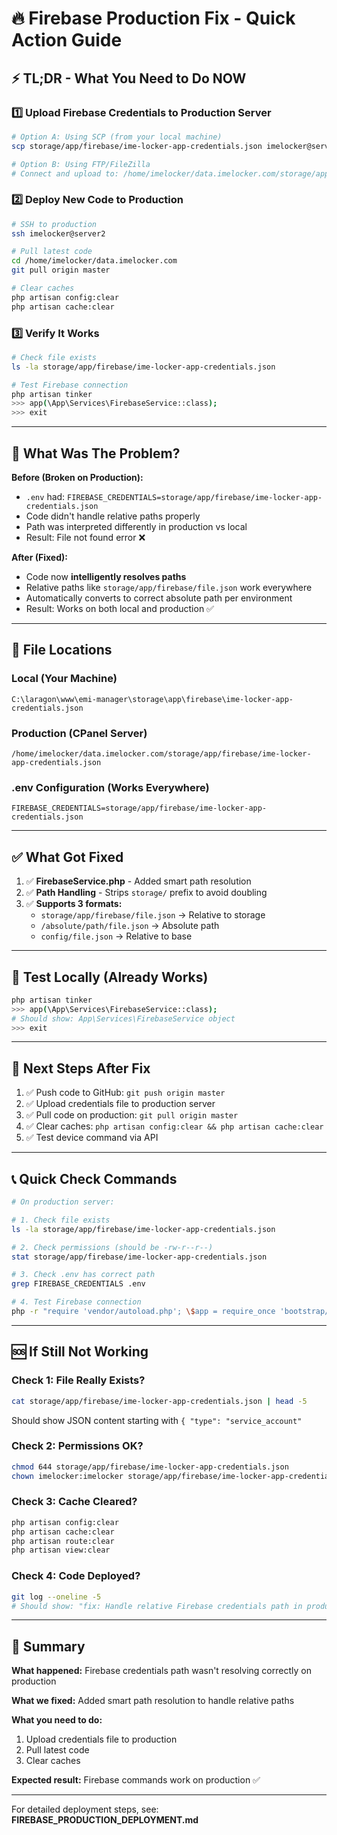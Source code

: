 # 🔥 Firebase Production Fix - Quick Action Guide

## ⚡ TL;DR - What You Need to Do NOW

### 1️⃣ Upload Firebase Credentials to Production Server

```bash
# Option A: Using SCP (from your local machine)
scp storage/app/firebase/ime-locker-app-credentials.json imelocker@server2:/home/imelocker/data.imelocker.com/storage/app/firebase/

# Option B: Using FTP/FileZilla
# Connect and upload to: /home/imelocker/data.imelocker.com/storage/app/firebase/
```

### 2️⃣ Deploy New Code to Production

```bash
# SSH to production
ssh imelocker@server2

# Pull latest code
cd /home/imelocker/data.imelocker.com
git pull origin master

# Clear caches
php artisan config:clear
php artisan cache:clear
```

### 3️⃣ Verify It Works

```bash
# Check file exists
ls -la storage/app/firebase/ime-locker-app-credentials.json

# Test Firebase connection
php artisan tinker
>>> app(\App\Services\FirebaseService::class);
>>> exit
```

---

## 🐛 What Was The Problem?

**Before (Broken on Production):**
- `.env` had: `FIREBASE_CREDENTIALS=storage/app/firebase/ime-locker-app-credentials.json`
- Code didn't handle relative paths properly
- Path was interpreted differently in production vs local
- Result: File not found error ❌

**After (Fixed):**
- Code now **intelligently resolves paths**
- Relative paths like `storage/app/firebase/file.json` work everywhere
- Automatically converts to correct absolute path per environment
- Result: Works on both local and production ✅

---

## 📂 File Locations

### Local (Your Machine)
```
C:\laragon\www\emi-manager\storage\app\firebase\ime-locker-app-credentials.json
```

### Production (CPanel Server)
```
/home/imelocker/data.imelocker.com/storage/app/firebase/ime-locker-app-credentials.json
```

### .env Configuration (Works Everywhere)
```env
FIREBASE_CREDENTIALS=storage/app/firebase/ime-locker-app-credentials.json
```

---

## ✅ What Got Fixed

1. ✅ **FirebaseService.php** - Added smart path resolution
2. ✅ **Path Handling** - Strips `storage/` prefix to avoid doubling
3. ✅ **Supports 3 formats:**
   - `storage/app/firebase/file.json` → Relative to storage
   - `/absolute/path/file.json` → Absolute path
   - `config/file.json` → Relative to base

---

## 🧪 Test Locally (Already Works)

```bash
php artisan tinker
>>> app(\App\Services\FirebaseService::class);
# Should show: App\Services\FirebaseService object
>>> exit
```

---

## 🚀 Next Steps After Fix

1. ✅ Push code to GitHub: `git push origin master`
2. ✅ Upload credentials file to production server
3. ✅ Pull code on production: `git pull origin master`
4. ✅ Clear caches: `php artisan config:clear && php artisan cache:clear`
5. ✅ Test device command via API

---

## 📞 Quick Check Commands

```bash
# On production server:

# 1. Check file exists
ls -la storage/app/firebase/ime-locker-app-credentials.json

# 2. Check permissions (should be -rw-r--r--)
stat storage/app/firebase/ime-locker-app-credentials.json

# 3. Check .env has correct path
grep FIREBASE_CREDENTIALS .env

# 4. Test Firebase connection
php -r "require 'vendor/autoload.php'; \$app = require_once 'bootstrap/app.php'; \$kernel = \$app->make(Illuminate\Contracts\Console\Kernel::class); \$kernel->bootstrap(); try { app(\App\Services\FirebaseService::class); echo '✅ OK\n'; } catch (\Exception \$e) { echo '❌ ' . \$e->getMessage() . '\n'; }"
```

---

## 🆘 If Still Not Working

### Check 1: File Really Exists?
```bash
cat storage/app/firebase/ime-locker-app-credentials.json | head -5
```
Should show JSON content starting with `{ "type": "service_account"`

### Check 2: Permissions OK?
```bash
chmod 644 storage/app/firebase/ime-locker-app-credentials.json
chown imelocker:imelocker storage/app/firebase/ime-locker-app-credentials.json
```

### Check 3: Cache Cleared?
```bash
php artisan config:clear
php artisan cache:clear
php artisan route:clear
php artisan view:clear
```

### Check 4: Code Deployed?
```bash
git log --oneline -5
# Should show: "fix: Handle relative Firebase credentials path in production"
```

---

## 📝 Summary

**What happened:** Firebase credentials path wasn't resolving correctly on production

**What we fixed:** Added smart path resolution to handle relative paths

**What you need to do:** 
1. Upload credentials file to production
2. Pull latest code 
3. Clear caches

**Expected result:** Firebase commands work on production ✅

---

For detailed deployment steps, see: **FIREBASE_PRODUCTION_DEPLOYMENT.md**
